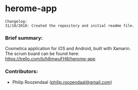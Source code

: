 # herome-app
```
Changelog:
31/10/2018: Created the repository and initial readme file.
```

### Brief summary:
Cosmetica application for iOS and Android, built with Xamarin.  
The scrum board can be found here: https://trello.com/b/h8mwuFH8/herome-app

### Contributors:   
* Philip Roozendaal (philip.roozendaal@gmail.com)